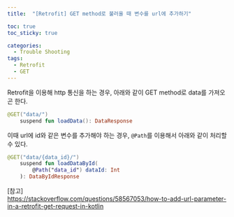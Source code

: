 ```yaml
---
title:  "[Retrofit] GET method로 불러올 때 변수를 url에 추가하기"

toc: true
toc_sticky: true

categories:
  - Trouble Shooting
tags:
  - Retrofit
  - GET
---
```


Retrofit을 이용해 http 통신을 하는 경우, 아래와 같이 GET method로 data를 가져오곤 한다.

```kotlin
@GET("data/")
    suspend fun loadData(): DataResponse
```

이때 url에 id와 같은 변수를 추가해야 하는 경우, ```@Path```를 이용해서 아래와 같이 처리할 수 있다.

```kotlin
@GET("data/{data_id}/")
    suspend fun loadDataById(
        @Path("data_id") dataId: Int
    ): DataByIdResponse
```

[참고]   
https://stackoverflow.com/questions/58567053/how-to-add-url-parameter-in-a-retrofit-get-request-in-kotlin